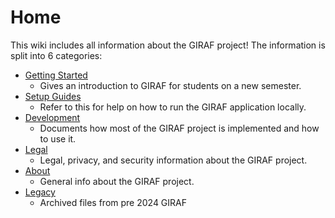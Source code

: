 # Home

This wiki includes all information about the GIRAF project! The information is split
into 6 categories:
   
- [Getting Started](./Getting_Started/index.md)
    - Gives an introduction to GIRAF for students on a new semester.
- [Setup Guides](./Setup/Index.md)
    - Refer to this for help on how to run the GIRAF application locally.
- [Development](./Development/index.md)
    - Documents how most of the GIRAF project is implemented and how to use it.
- [Legal](Legal/index.md)
    - Legal, privacy, and security information about the GIRAF project.
- [About](./About/index.md)
    - General info about the GIRAF project.
- [Legacy](./Legacy/)
    - Archived files from pre 2024 GIRAF
